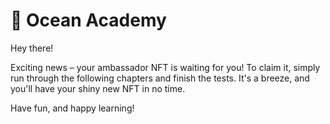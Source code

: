 # 🍤 Ocean Academy

Hey there!

Exciting news – your ambassador NFT is waiting for you! To claim it, simply run through the following chapters and finish the tests. It's a breeze, and you'll have your shiny new NFT in no time.

Have fun, and happy learning!
